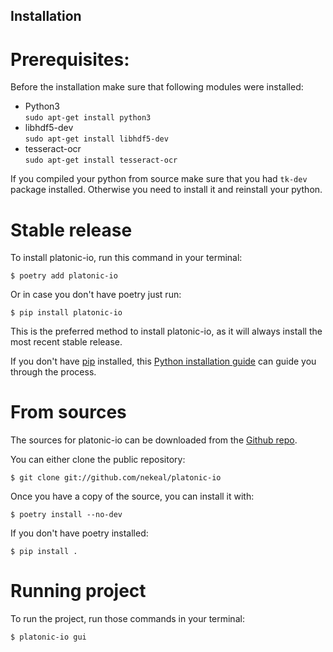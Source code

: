 Installation
---

Prerequisites:
==============

Before the installation make sure that following modules were installed:

* Python3 <br>
``` sudo apt-get install python3 ```
* libhdf5-dev <br>
``` sudo apt-get install libhdf5-dev ```
* tesseract-ocr <br>
``` sudo apt-get install tesseract-ocr ```

If you compiled your python from source make sure that you had
`tk-dev` package installed. Otherwise you need to install it and reinstall
your python.

Stable release
==============

To install platonic-io, run this command in your terminal:

    $ poetry add platonic-io

Or in case you don't have poetry just run:

    $ pip install platonic-io


This is the preferred method to install platonic-io, as it will always
install the most recent stable release.

If you don't have [pip](https://pip.pypa.io) installed, this [Python
installation
guide](http://docs.python-guide.org/en/latest/starting/installation/)
can guide you through the process.

From sources
============

The sources for platonic-io can be downloaded from the [Github
repo](https://github.com/nekeal/platonic-io).

You can either clone the public repository:


    $ git clone git://github.com/nekeal/platonic-io

Once you have a copy of the source, you can install it with:

    $ poetry install --no-dev

If you don't have poetry installed:

    $ pip install .

Running project
===============

To run the project, run those commands in your terminal:

    $ platonic-io gui
